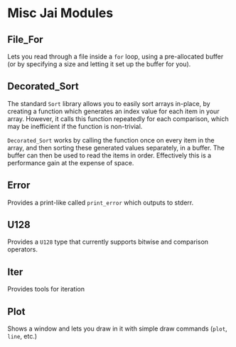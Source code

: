 # Misc Jai Modules


## File_For

Lets you read through a file inside a `for` loop, using a pre-allocated buffer (or by specifying a size and letting it set up the buffer for you).


## Decorated_Sort

The standard `Sort` library allows you to easily sort arrays in-place, by creating a function which generates an index value for each item in your array.  However, it calls this function repeatedly for each comparison, which may be inefficient if the function is non-trivial.

`Decorated_Sort` works by calling the function once on every item in the array, and then sorting these generated values separately, in a buffer.  The buffer can then be used to read the items in order.  Effectively this is a performance gain at the expense of space.


## Error

Provides a print-like called `print_error` which outputs to stderr.


## U128

Provides a `U128` type that currently supports bitwise and comparison operators.


## Iter

Provides tools for iteration


## Plot

Shows a window and lets you draw in it with simple draw commands (`plot`, `line`, etc.)
